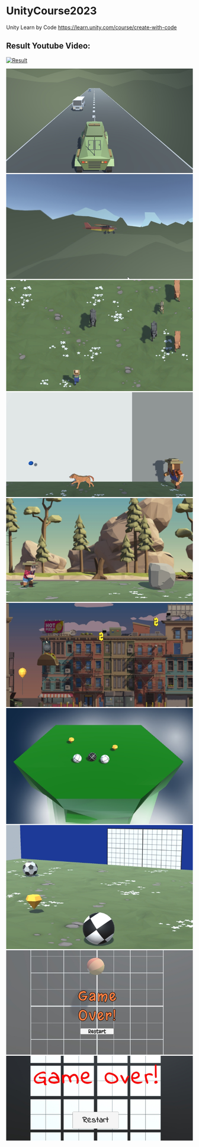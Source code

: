 # UnityCourse2023
 Unity Learn by Code https://learn.unity.com/course/create-with-code

## Result Youtube Video:  
 [![Result](http://img.youtube.com/vi/itj6S9dM9z0/0.jpg)](http://www.youtube.com/watch?v=itj6S9dM9z0)

 ![Car](https://github.com/tbagriyanik/UnityCourse2023/blob/main/Assets/images/Screen%20Shot%2009-22-23%20at%2003.53%20PM.JPG)
 ![Plane](https://github.com/tbagriyanik/UnityCourse2023/blob/main/Assets/images/Screen%20Shot%2009-22-23%20at%2003.51%20PM%20001.JPG)
 ![Farmer](https://github.com/tbagriyanik/UnityCourse2023/blob/main/Assets/images/Screen%20Shot%2009-22-23%20at%2003.53%20PM%20001.JPG)
 ![Dog](https://github.com/tbagriyanik/UnityCourse2023/blob/main/Assets/images/Screen%20Shot%2009-22-23%20at%2003.52%20PM.JPG)
 ![Run](https://github.com/tbagriyanik/UnityCourse2023/blob/main/Assets/images/Screen%20Shot%2009-22-23%20at%2003.54%20PM.JPG)
 ![Balloon](https://github.com/tbagriyanik/UnityCourse2023/blob/main/Assets/images/Screen%20Shot%2009-22-23%20at%2003.54%20PM%20001.JPG)
 ![Roll](https://github.com/tbagriyanik/UnityCourse2023/blob/main/Assets/images/Screen%20Shot%2009-23-23%20at%2001.14%20PM.JPG)
 ![Football](https://github.com/tbagriyanik/UnityCourse2023/blob/main/Assets/images/Screen%20Shot%2009-23-23%20at%2001.13%20PM.JPG)
 ![Food Click 1](https://github.com/tbagriyanik/UnityCourse2023/blob/main/Assets/images/Screen%20Shot%2009-23-23%20at%2010.45%20PM.JPG)
 ![Food Click 2](https://github.com/tbagriyanik/UnityCourse2023/blob/main/Assets/images/Screen%20Shot%2009-24-23%20at%2002.32%20PM.JPG)
 
